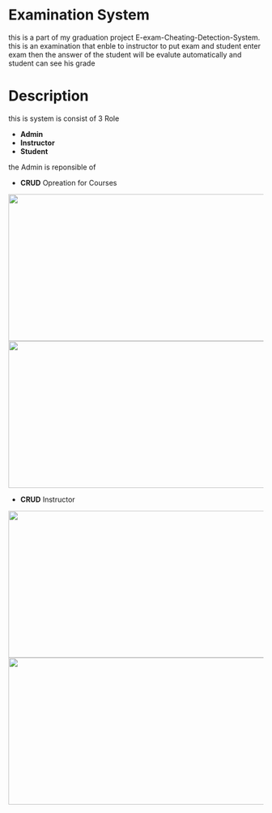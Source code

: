 # Examination System 
this is a part of my graduation project E-exam-Cheating-Detection-System.
this is an examination that enble to instructor to put exam and student enter exam then the answer of the student will be evalute automatically and student can see his grade 

# Description
this is system is consist of 3 Role
* **Admin**
* **Instructor**
* **Student**

the Admin is reponsible of 
*  **CRUD** Opreation for Courses


  <img  width="600" height="290" src="https://github.com/MostafaMagdy55/Examination-System/blob/main/images/Cousres.PNG">    
  <img  width="600" height="290" src="https://github.com/MostafaMagdy55/Examination-System/blob/main/images/addCourse.PNG"> 

* **CRUD**  Instructor

 <img  width="600" height="290" src="https://github.com/MostafaMagdy55/Examination-System/blob/main/images/addInstructor.PNG">    
  <img  width="600" height="290" src="https://github.com/MostafaMagdy55/Examination-System/blob/main/images/showInstructor.PNG"> 
  


